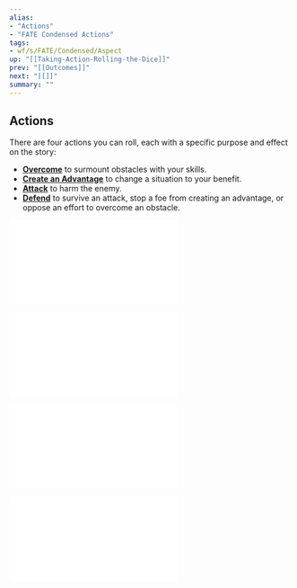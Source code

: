 ```yaml
---
alias:
- "Actions"
- "FATE Condensed Actions"
tags:
- wf/s/FATE/Condensed/Aspect
up: "[[Taking-Action-Rolling-the-Dice]]"
prev: "[[Outcomes]]"
next: "[[]]"
summary: ""
---
```

## Actions

There are four actions you can roll, each with a specific purpose and effect on the story:

- **[Overcome](Overcome.md)** to surmount obstacles with your skills.
- **[Create an Advantage](Create-an-Advantage.md)** to change a situation to your benefit.
- **[Attack](Attack.md)** to harm the enemy.
- **[Defend](Defend.md)** to survive an attack, stop a foe from creating an advantage, or oppose an effort to overcome an obstacle.

![Overcome](Overcome.md) 

![Create-an-Advantage](Create-an-Advantage.md) 

![Attack](Attack.md)

![Defend](Defend.md)